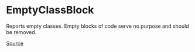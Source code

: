 # EmptyClassBlock

Reports empty classes. Empty blocks of code serve no purpose and should be removed.


[Source](https://arturbosch.github.io/detekt/empty-blocks.html#emptyclassblock)
